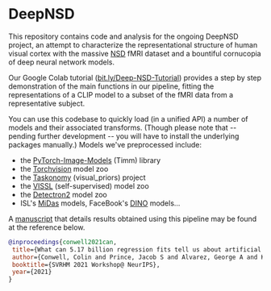 # DeepNSD
 
 This repository contains code and analysis for the ongoing DeepNSD project, an attempt to characterize the representational structure of human visual cortex with the massive [NSD](http://naturalscenesdataset.org/) fMRI dataset and a bountiful cornucopia of deep neural network models.
 
 Our Google Colab tutorial ([bit.ly/Deep-NSD-Tutorial](https://bit.ly/Deep-NSD-Tutorial)) provides a step by step demonstration of the main functions in our pipeline, fitting the representations of a CLIP model to a subset of the fMRI data from a representative subject.
 
 You can use this codebase to quickly load (in a unified API) a number of models and their associated transforms. (Though please note that -- pending further development -- you will have to install the underlying packages manually.) Models we've preprocessed include:
 
 - the [PyTorch-Image-Models](https://github.com/rwightman/pytorch-image-models) (Timm) library
- the [Torchvision](https://pytorch.org/vision/stable/models.html) model zoo
- the [Taskonomy](http://taskonomy.stanford.edu/) (visual_priors) project
- the [VISSL](https://vissl.ai/) (self-supervised) model zoo
- the [Detectron2](https://github.com/facebookresearch/detectron2) model zoo
- ISL's [MiDas](https://github.com/isl-org/MiDaS) models, FaceBook's [DINO](https://github.com/facebookresearch/dino) models...
 
 A [manuscript](https://openreview.net/pdf?id=i_xiyGq6FNT) that details results obtained using this pipeline may be found at the reference below.
 
 ```bibtex
 @inproceedings{conwell2021can,
  title={What can 5.17 billion regression fits tell us about artificial models of the human visual system?},
  author={Conwell, Colin and Prince, Jacob S and Alvarez, George A and Konkle, Talia},
  booktitle={SVRHM 2021 Workshop@ NeurIPS},
  year={2021}
}
```
